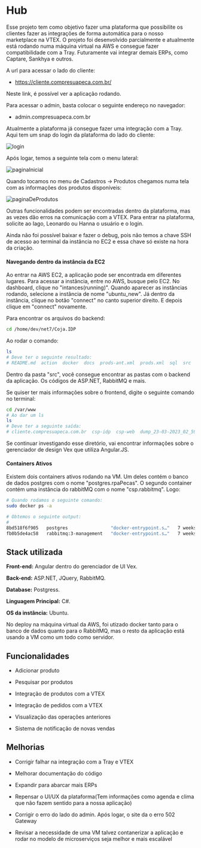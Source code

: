 
# Hub 

Esse projeto tem como objetivo fazer uma plataforma que possibilite os clientes fazer as integrações de forma automática para o nosso marketplace na VTEX. O projeto foi desenvolvido parcialmente e atualmente está rodando numa máquina virtual na AWS e consegue fazer compatibilidade com a Tray. Futuramente vai integrar demais ERPs, como Captare, Sankhya e outros.

A url para acessar o lado do cliente:

- https://cliente.compresuapeca.com.br/

Neste link, é possível ver a aplicação rodando.

Para acessar o admin, basta colocar o seguinte endereço no navegador:

- admin.compresuapeca.com.br

Atualmente a plataforma já consegue fazer uma integração com a Tray.
Aqui tem um snap do login da plataforma do lado do cliente: 

![login](https://github.com/compresuapeca/hub/blob/main/assets/Captura%20de%20tela%202023-03-29%20151551.png?raw=true)


Após logar, temos a seguinte tela com o menu lateral: 

![paginaInicial](https://github.com/compresuapeca/hub/blob/main/assets/Captura%20de%20tela%202023-03-29%20152318.png?raw=true)


Quando tocamos no menu de Cadastros -> Produtos chegamos numa tela com as informações dos produtos disponíveis: 


![paginaDeProdutos](https://github.com/compresuapeca/hub/blob/main/assets/Captura%20de%20tela%202023-03-29%20152828.png?raw=true)

Outras funcionalidades podem ser encontradas dentro da plataforma, mas as vezes dão erros na comunicação com a VTEX.
Para entrar na plataforma, solicite ao Iago, Leonardo ou Hanna o usuário e o login. 

Ainda não foi possível baixar e fazer o debug, pois não temos a chave SSH de acesso ao terminal da instância no EC2 e essa chave só existe na hora da criação.

#### Navegando dentro da instância da EC2

Ao entrar na AWS EC2, a aplicação pode ser encontrada em diferentes lugares. Para acessar a instância, entre no AWS, busque pelo EC2. No dashboard, clique no "intances(running)". Quando aparecer as instâncias rodando, selecione a instância de nome "ubuntu_new". Já dentro da instância, clique no botão "connect" no canto superior direito. E depois clique em "connect" novamente. 


 Para encontrar os arquivos do backend: 

```bash
cd /home/dev/net7/Coja.IDP
```

Ao rodar o comando: 
```bash
ls
# Deve ter o seguinte resultado: 
# README.md  action  docker  docs  prods-ant.xml  prods.xml  sql  src
```

Dentro da pasta "src", você consegue encontrar as pastas com o backend da aplicação. Os códigos de ASP.NET, RabbitMQ e mais.

Se quiser ter mais informações sobre o frontend, digite o seguinte comando no terminal:

```bash
cd /var/www
# Ao dar um ls
ls
# Deve ter a seguinte saída: 
# cliente.compresuapeca.com.br  csp-idp  csp-web  dump_23-03-2023_02_59_32.sql
```

Se continuar investigando esse diretório, vai encontrar informações sobre o gerenciador de design Vex que utiliza Angular.JS. 

#### Containers Ativos

Existem dois containers ativos rodando na VM. Um deles contém o banco de dados postgres com o nome "postgres.rpaPecas". O segundo container contém uma instância do rabbitMQ com o nome "csp.rabbitmq". Logo:

```bash
# Quando rodamos o seguinte comando:
sudo docker ps -a

# Obtemos o seguinte output: 
#                                                                      NAMES
8bd518f6f905   postgres                "docker-entrypoint.s…"   7 weeks ago   Up 2 weeks   0.0.0.0:5935->5432/tcp, :::5935->5432/tcp                                                                                                             postgres.rpaPecas
fb0b5de4ac58   rabbitmq:3-management   "docker-entrypoint.s…"   7 weeks ago   Up 2 weeks   4369/tcp, 5671/tcp, 15671/tcp, 15691-15692/tcp, 25672/tcp, 0.0.0.0:5673->5672/tcp, :::5673->5672/tcp, 0.0.0.0:15673->15672/tcp, :::15673->15672/tcp   csp.rabbitmq
```
## Stack utilizada

**Front-end:** Angular dentro do gerenciador de UI Vex.

**Back-end:** ASP.NET, JQuery, RabbitMQ.

**Database:** Postgress.

**Linguagem Principal:** C#.

**OS da instância:** Ubuntu.

No deploy na máquina virtual da AWS, foi utizado docker tanto para o banco de dados quanto para o RabbitMQ, mas o resto da aplicação está usando a VM como um todo como servidor.
## Funcionalidades
- Adicionar produto

- Pesquisar por produtos

- Integração de produtos com a VTEX

- Integração de pedidos com a VTEX

- Visualização das operações anteriores

- Sistema de notificação de novas vendas


## Melhorias

- Corrigir falhar na integração com a Tray e VTEX

- Melhorar documentação do código

- Expandir para abarcar mais ERPs

- Repensar o UI/UX da plataforma(Tem informações como agenda e clima que não fazem sentido para a nossa aplicação)

- Corrigir o erro do lado do admin. Após logar, o site da o erro 502 Gateway

- Revisar a necessidade de uma VM talvez contanerizar a aplicação e rodar no modelo de microserviços seja melhor e mais escalável

